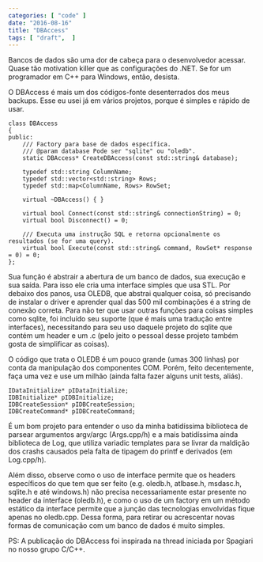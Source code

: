 ```yaml
---
categories: [ "code" ]
date: "2016-08-16"
title: "DBAccess"
tags: [ "draft",  ]
---
```

Bancos de dados são uma dor de cabeça para o desenvolvedor acessar. Quase tão motivation killer que as configurações do .NET. Se for um programador em C++ para Windows, então, desista.

O DBAccess é mais um dos códigos-fonte desenterrados dos meus backups. Esse eu usei já em vários projetos, porque é simples e rápido de usar.

    class DBAccess
    {
    public:
    	/// Factory para base de dados específica.
    	/// @param database Pode ser "sqlite" ou "oledb".
    	static DBAccess* CreateDBAccess(const std::string& database);
    
    	typedef std::string ColumnName;
    	typedef std::vector<std::string> Rows;
    	typedef std::map<ColumnName, Rows> RowSet;
    
    	virtual ~DBAccess() { }
    
    	virtual bool Connect(const std::string& connectionString) = 0;
    	virtual bool Disconnect() = 0;
    
    	/// Executa uma instrução SQL e retorna opcionalmente os resultados (se for uma query).
    	virtual bool Execute(const std::string& command, RowSet* response = 0) = 0;
    };

Sua função é abstrair a abertura de um banco de dados, sua execução e sua saída. Para isso ele cria uma interface simples que usa STL. Por debaixo dos panos, usa OLEDB, que abstrai qualquer coisa, só precisando de instalar o driver e aprender qual das 500 mil combinações é a string de conexão correta. Para não ter que usar outras funções para coisas simples como sqlite, foi incluído seu suporte (que é mais uma tradução entre interfaces), necessitando para seu uso daquele projeto do sqlite que contém um header e um .c (pelo jeito o pessoal desse projeto também gosta de simplificar as coisas).

O código que trata o OLEDB é um pouco grande (umas 300 linhas) por conta da manipulação dos componentes COM. Porém, feito decentemente, faça uma vez e use um milhão (ainda falta fazer alguns unit tests, aliás).

    IDataInitialize* pIDataInitialize;
    IDBInitialize* pIDBInitialize;
    IDBCreateSession* pIDBCreateSession;
    IDBCreateCommand* pIDBCreateCommand;

É um bom projeto para entender o uso da minha batidíssima biblioteca de parsear argumentos argv/argc (Args.cpp/h) e a mais batidíssima ainda biblioteca de Log, que utiliza variadic templates para se livrar da maldição dos crashs causados pela falta de tipagem do printf e derivados (em Log.cpp/h).

Além disso, observe como o uso de interface permite que os headers específicos do que tem que ser feito (e.g. oledb.h, atlbase.h, msdasc.h, sqlite.h e até windows.h) não precisa necessariamente estar presente no header da interface (oledb.h), e como o uso de um factory em um método estático da interface permite que a junção das tecnologias envolvidas fique apenas no oledb.cpp. Dessa forma, para retirar ou acrescentar novas formas de comunicação com um banco de dados é muito simples.

PS: A publicação do DBAccess foi inspirada na thread iniciada por Spagiari no nosso grupo C/C++.
